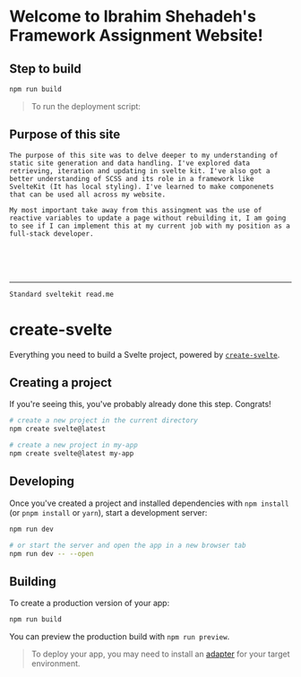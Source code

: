 # Welcome to Ibrahim Shehadeh's Framework Assignment Website!
## Step to build
```bash
npm run build
```

>To run the deployment script: 

## Purpose of this site
    The purpose of this site was to delve deeper to my understanding of static site generation and data handling. I've explored data retrieving, iteration and updating in svelte kit. I've also got a better understanding of SCSS and its role in a framework like SvelteKit (It has local styling). I've learned to make componenets that can be used all across my website.

    My most important take away from this assingment was the use of reactive variables to update a page without rebuilding it, I am going to see if I can implement this at my current job with my position as a full-stack developer.
<br/>
<br/>
<br/>

----
```Standard sveltekit read.me```
# create-svelte

Everything you need to build a Svelte project, powered by [`create-svelte`](https://github.com/sveltejs/kit/tree/main/packages/create-svelte).

## Creating a project

If you're seeing this, you've probably already done this step. Congrats!

```bash
# create a new project in the current directory
npm create svelte@latest

# create a new project in my-app
npm create svelte@latest my-app
```

## Developing

Once you've created a project and installed dependencies with `npm install` (or `pnpm install` or `yarn`), start a development server:

```bash
npm run dev

# or start the server and open the app in a new browser tab
npm run dev -- --open
```

## Building

To create a production version of your app:

```bash
npm run build
```

You can preview the production build with `npm run preview`.

> To deploy your app, you may need to install an [adapter](https://kit.svelte.dev/docs/adapters) for your target environment.
